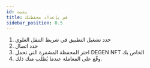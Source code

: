 ```yaml
---
id: يثبت
title: قم بإعداد محفظتك
sidebar_position: 0.5
---
```


1. حدد تشغيل التطبيق في شريط التنقل العلوي
2. حدد اتصال
3. اختر المحفظة المشفرة التي تحمل DEGEN NFT الخاص بك
4. وقّع على المعاملة عندما يُطلب منك ذلك.
